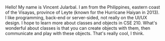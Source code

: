 Hello! My name is Vincent Jularbal. I am from the Philippines, eastern coast of the Visayas, province of Leyte (known for the Hurricane Haiyan in 2013). I like programming, back-end or server-sided, not really on the UI/UX design. I hope to learn more about classes and objects in CSE 210. What's wonderful about classes is
that you can create objects with them, then communicate and play with these objects. That's really cool, I think.
